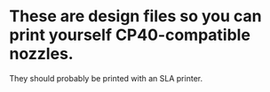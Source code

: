 # These are design files so you can print yourself CP40-compatible nozzles.
They should probably be printed with an SLA printer.
